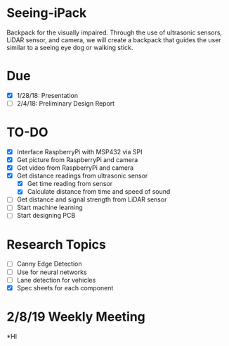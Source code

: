 # Seeing-iPack
Backpack for the visually impaired. Through the use of ultrasonic sensors, LiDAR sensor, and camera, we will create a backpack that guides the user similar to a seeing eye dog or walking stick.

# Due
- [x] 1/28/18: Presentation 
- [ ] 2/4/18: Preliminary Design Report

# TO-DO
- [x] Interface RaspberryPi with MSP432 via SPI
- [x] Get picture from RaspberryPi and camera
- [x] Get video from RaspberryPi and camera
- [x] Get distance readings from ultrasonic sensor
	- [x] Get time reading from sensor
	- [x] Calculate distance from time and speed of sound
- [ ] Get distance and signal strength from LiDAR sensor
- [ ] Start machine learning
- [ ] Start designing PCB

# Research Topics
- [ ] Canny Edge Detection
- [ ] Use for neural networks
- [ ] Lane detection for vehicles
- [x] Spec sheets for each component

# 2/8/19 Weekly Meeting
*HI
